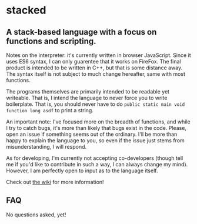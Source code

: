 # stacked

## A stack-based language with a focus on functions and scripting.

Notes on the interpreter: it's currently written in browser JavaScript. Since it uses ES6 syntax, I can only guarentee that it works on FireFox. The final product is intended to be written in C++, but that is some distance away. The syntax itself is not subject to much change hereafter, same with most functions.

The programs themselves are primarily intended to be readable yet writeable. That is, I intend the language to never force you to write boilerplate. That is, you should never have to do `public static main void function long asdf` to print a string.

An important note: I've focused more on the breadth of functions, and while I try to catch bugs, it's more than likely that bugs exist in the code. Please, open an issue if something seems out of the ordinary. I'll be more than happy to explain the language to you, so even if the issue just stems from misunderstanding, I will respond.

As for developing, I'm currently not accepting co-developers (though tell me if you'd like to contribute in such a way, I can always change my mind). However, I am perfectly open to input as to the language itself.

Check out [the wiki](https://github.com/ConorOBrien-Foxx/stacked/wiki) for more information!

## FAQ

No questions asked, yet!